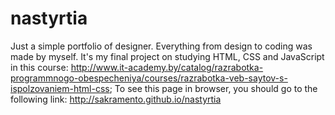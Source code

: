 # nastyrtia
Just a simple portfolio of designer. Everything from design to coding was made by myself. It's my final project on studying HTML, CSS and JavaScript in this course: http://www.it-academy.by/catalog/razrabotka-programmnogo-obespecheniya/courses/razrabotka-veb-saytov-s-ispolzovaniem-html-css;
To see this page in browser, you should go to the following link:
http://sakramento.github.io/nastyrtia
